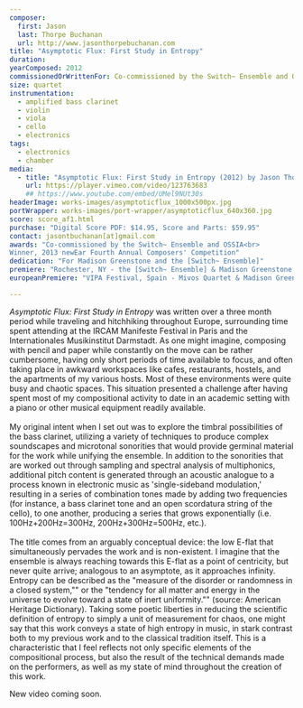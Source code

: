 ```yaml
---
composer:
  first: Jason
  last: Thorpe Buchanan
  url: http://www.jasonthorpebuchanan.com
title: "Asymptotic Flux: First Study in Entropy"
duration:
yearComposed: 2012
commissionedOrWrittenFor: Co-commissioned by the Switch~ Ensemble and OSSIA
size: quartet
instrumentation:
  - amplified bass clarinet
  - violin
  - viola
  - cello
  - electronics
tags:
  - electronics
  - chamber
media:
  - title: "Asymptotic Flux: First Study in Entropy (2012) by Jason Thorpe Buchanan"
    url: https://player.vimeo.com/video/123763683
    ## https://www.youtube.com/embed/UMel9NUt30s
headerImage: works-images/asymptoticflux_1000x500px.jpg
portWrapper: works-images/port-wrapper/asymptoticflux_640x360.jpg
score: score_af1.html
purchase: "Digital Score PDF: $14.95, Score and Parts: $59.95"
contact: jasontbuchanan[at]gmail.com
awards: "Co-commissioned by the Switch~ Ensemble and OSSIA<br>
Winner, 2013 newEar Fourth Annual Composers' Competition"
dedication: "For Madison Greenstone and the [Switch~ Ensemble]"
premiere: "Rochester, NY - the [Switch~ Ensemble] & Madison Greenstone - October 4, 2012"
europeanPremiere: "VIPA Festival, Spain - Mivos Quartet & Madison Greenstone - July 24, 2015"

---
```

*Asymptotic Flux: First Study in Entropy* was written over a three month period while traveling and hitchhiking throughout Europe, surrounding time spent attending at the IRCAM Manifeste Festival in Paris and the Internationales Musikinstitut Darmstadt.  As one might imagine, composing with pencil and paper while constantly on the move can be rather cumbersome, having only short periods of time available to focus, and often taking place in awkward workspaces like cafes, restaurants, hostels, and the apartments of my various hosts. Most of these environments were quite busy and chaotic spaces.  This situation presented a challenge after having spent most of my compositional activity to date in an academic setting with a piano or other musical equipment readily available.
<br><br>
My original intent when I set out was to explore the timbral possibilities of the bass clarinet, utilizing a variety of techniques to produce complex soundscapes and microtonal sonorities that would provide germinal material for the work while unifying the ensemble.  In addition to the sonorities that are worked out through sampling and spectral analysis of multiphonics, additional pitch content is generated through an acoustic analogue to a process known in electronic music as 'single-sideband modulation,' resulting in a series of combination tones made by adding two frequencies (for instance, a bass clarinet tone and an open scordatura string of the cello), to one another, producing a series that grows exponentially (i.e. 100Hz+200Hz=300Hz, 200Hz+300Hz=500Hz, etc.).
<br><br>
The title comes from an arguably conceptual device: the low E-flat that simultaneously pervades the work and is non-existent.  I imagine that the ensemble is always reaching towards this E-flat as a point of centricity, but never quite arrive; analogous to an asymptote, as it approaches infinity.  Entropy can be described as the "measure of the disorder or randomness in a closed system,"" or the "tendency for all matter and energy in the universe to evolve toward a state of inert uniformity."" (source: American Heritage Dictionary).  Taking some poetic liberties in reducing the scientific definition of entropy to simply a unit of measurement for chaos, one might say that this work conveys a state of high entropy in music, in stark contrast both to my previous work and to the classical tradition itself. This is a characteristic that I feel reflects not only specific elements of the compositional process, but also the result of the technical demands made on the performers, as well as my state of mind throughout the creation of this work.

<!--
	    <iframe width="98%" height="20" scrolling="no" frameborder="no" src="https://w.soundcloud.com/player/?url=https%3A//api.soundcloud.com/tracks/170684544&amp;color=ff5500&amp;inverse=true&amp;auto_play=false&amp;show_user=false"></iframe>
<br><Br>
-->
<!--
	   <img src="http://www.jasonthorpebuchanan.com/img/AF1_mivos_1_300x200.jpg" align="center" valign="center" data-fancybox="images" href="http://www.jasonthorpebuchanan.com/img/AF1_mivos_1_full.jpg" data-caption="Jul.24, 2015: European Premiere of Asymptotic Flux: First Study in Entropy at the VIPA Festival, Spain - Mivos Quartet & Madison Greenstone" />
-->
New video coming soon.
